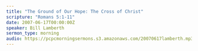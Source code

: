 ```yaml
---
title: "The Ground of Our Hope: The Cross of Christ"
scripture: "Romans 5:1-11"
date: 2007-06-17T00:00:00Z
speaker: Bill Lamberth
sermon_type: morning
audio: https://pcpcmorningsermons.s3.amazonaws.com/20070617lamberth.mp3 
---
```



